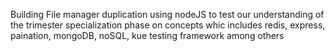 Building File manager duplication using nodeJS to test our understanding of the trimester specialization phase on concepts whic includes redis, express, paination, mongoDB, noSQL, kue testing framework among others
